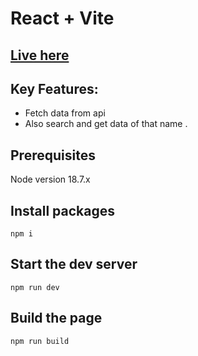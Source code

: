 
# React + Vite


## [Live here](https://appointment-swart.vercel.app/)

## Key Features:
 - Fetch data from api 
 - Also search and get data of that name .

## Prerequisites

Node version 18.7.x



## Install packages

```shell
npm i
```

## Start the dev server

```shell
npm run dev
```

## Build the page

```shell
npm run build
```
